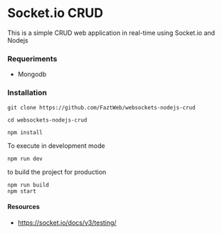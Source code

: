 # Socket.io CRUD

This is a simple CRUD web application in real-time using Socket.io and Nodejs

### Requeriments

* Mongodb

### Installation

```
git clone https://github.com/FaztWeb/websockets-nodejs-crud
```

```
cd websockets-nodejs-crud
```

```
npm install
```

To execute in development mode

```
npm run dev
```

to build the project for production
```
npm run build
npm start
```

#### Resources
* https://socket.io/docs/v3/testing/